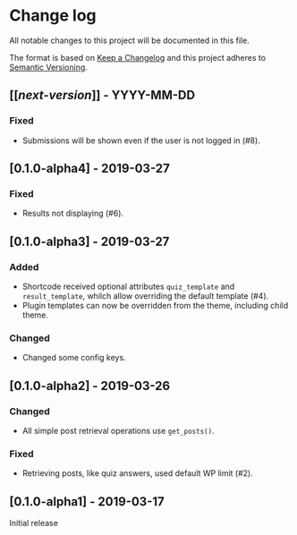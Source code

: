 # Change log
All notable changes to this project will be documented in this file.

The format is based on [Keep a Changelog](http://keepachangelog.com/)
and this project adheres to [Semantic Versioning](http://semver.org/).

## [[*next-version*]] - YYYY-MM-DD
### Fixed
- Submissions will be shown even if the user is not logged in (#8).

## [0.1.0-alpha4] - 2019-03-27
### Fixed
- Results not displaying (#6).

## [0.1.0-alpha3] - 2019-03-27
### Added
- Shortcode received optional attributes `quiz_template` and `result_template`,
whilch allow overriding the default template (#4).
- Plugin templates can now be overridden from the theme, including child theme.

### Changed
- Changed some config keys.

## [0.1.0-alpha2] - 2019-03-26
### Changed
- All simple post retrieval operations use `get_posts()`.

### Fixed
- Retrieving posts, like quiz answers, used default WP limit (#2).

## [0.1.0-alpha1] - 2019-03-17
Initial release
